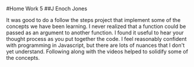 #Home Work 5
##J Enoch Jones

It was good to do a follow the steps project that implement
some of the concepts we have been learning. I never realized 
that a function could be passed as an argument to another function.
I found it useful to hear your thought process as you put together 
the code. I feel reasonably confident with programming in Javascript,
but there are lots of nuances that I don't yet understand. Following 
along with the videos helped to solidify some of the concepts.